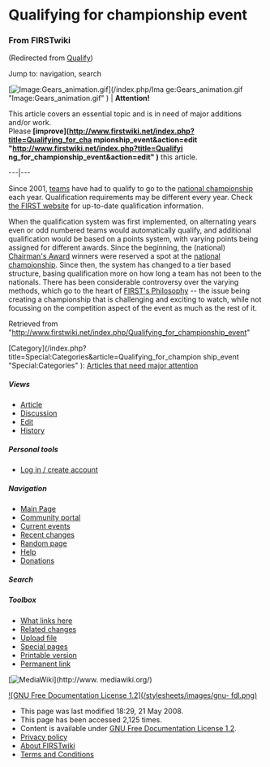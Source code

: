 # Qualifying for championship event

### From FIRSTwiki

(Redirected from [Qualify](/index.php?title=Qualify&redirect=no "Qualify" ))

Jump to: navigation, search

[![Image:Gears_animation.gif](/media/1/14/Gears_animation.gif)](/index.php/Ima
ge:Gears_animation.gif "Image:Gears_animation.gif" ) |  **Attention!**  

This article covers an essential topic and is in need of major additions
and/or work.  
Please **[improve](http://www.firstwiki.net/index.php?title=Qualifying_for_cha
mpionship_event&action=edit "http://www.firstwiki.net/index.php?title=Qualifyi
ng_for_championship_event&action=edit" )** this article.  
  
---|---  
  
  
Since 2001, [teams](/index.php/FIRST_Robotics_team "FIRST Robotics team" )
have had to qualify to go to the [national
championship](/index.php/National_championship "National championship" ) each
year. Qualification requirements may be different every year. Check [the FIRST
website](http://www.usfirst.org/ "http://www.usfirst.org/" ) for up-to-date
qualification information.

When the qualification system was first implemented, on alternating years even
or odd numbered teams would automatically qualify, and additional
qualification would be based on a points system, with varying points being
assigned for different awards. Since the beginning, the (national) [Chairman's
Award](/index.php/Chairman%27s_Award "Chairman's Award" ) winners were
reserved a spot at the [national
championship](/index.php/National_championship "National championship" ).
Since then, the system has changed to a tier based structure, basing
qualification more on how long a team has not been to the nationals. There has
been considerable controversy over the varying methods, which go to the heart
of [FIRST's Philosophy](/index.php?title=FIRST%27s_philosophy&action=edit
"FIRST's philosophy" ) \-- the issue being creating a championship that is
challenging and exciting to watch, while not focussing on the competition
aspect of the event as much as the rest of it.

Retrieved from
"<http://www.firstwiki.net/index.php/Qualifying_for_championship_event>"

[Category](/index.php?title=Special:Categories&article=Qualifying_for_champion
ship_event "Special:Categories" ): [Articles that need major
attention](/index.php/Category:Articles_that_need_major_attention
"Category:Articles that need major attention" )

##### Views

  * [Article](/index.php/Qualifying_for_championship_event)
  * [Discussion](/index.php/Talk:Qualifying_for_championship_event)
  * [Edit](/index.php?title=Qualifying_for_championship_event&action=edit)
  * [History](/index.php?title=Qualifying_for_championship_event&action=history)

##### Personal tools

  * [Log in / create account](/index.php?title=Special:Userlogin&returnto=Qualifying_for_championship_event)

[](/index.php/Main_Page "Main Page" )

##### Navigation

  * [Main Page](/index.php/Main_Page)
  * [Community portal](/index.php/FIRSTwiki:Community_portal)
  * [Current events](/index.php/Current_events)
  * [Recent changes](/index.php/Special:Recentchanges)
  * [Random page](/index.php/Special:Random)
  * [Help](/index.php/Help:Contents)
  * [Donations](/index.php/FIRSTwiki:Site_support)

##### Search



##### Toolbox

  * [What links here](/index.php/Special:Whatlinkshere/Qualifying_for_championship_event)
  * [Related changes](/index.php/Special:Recentchangeslinked/Qualifying_for_championship_event)
  * [Upload file](/index.php/Special:Upload)
  * [Special pages](/index.php/Special:Specialpages)
  * [Printable version](/index.php?title=Qualifying_for_championship_event&printable=yes)
  * [Permanent link](/index.php?title=Qualifying_for_championship_event&oldid=68073)

[![MediaWiki](/skins/common/images/poweredby_mediawiki_88x31.png)](http://www.
mediawiki.org/)

[![GNU Free Documentation License 1.2](/stylesheets/images/gnu-
fdl.png)](http://www.gnu.org/copyleft/fdl.html)

  * This page was last modified 18:29, 21 May 2008.
  * This page has been accessed 2,125 times.
  * Content is available under [GNU Free Documentation License 1.2](http://www.gnu.org/copyleft/fdl.html "http://www.gnu.org/copyleft/fdl.html" ).
  * [Privacy policy](/index.php/FIRSTwiki:Privacy_policy "FIRSTwiki:Privacy policy" )
  * [About FIRSTwiki](/index.php/FIRSTwiki:About "FIRSTwiki:About" )
  * [Terms and Conditions](/index.php/FIRSTwiki:Terms_and_conditions "FIRSTwiki:Terms and conditions" )

